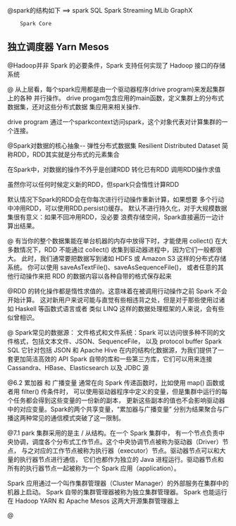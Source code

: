 @spark的结构如下 ==>
spark SQL   Spark Streaming  MLib   GraphX

        Spark Core
独立调度器   Yarn        Mesos
----------------------------

@Hadoop并非 Spark 的必要条件，Spark 支持任何实现了 Hadoop 接口的存储系统

@
从上层看，每个spark应用都是由一个驱动器程序(drive program)来发起集群上的各种
并行操作。
drive progam包含应用的main函数，定义集群上的分布式数据集，还对这些分布式数据
集应用来相关操作.

drive program 通过一个sparkcontext访问spark，这个对象代表对计算集群的一个连接。


@Spark对数据的核心抽象-- 弹性分布式数据集
Resilient Distributed Dataset 简称RDD，RDD其实就是分布式的元素集合

在Spark中，对数据的操作不外乎是创建RDD 转化已有RDD 调用RDD操作求值

虽然你可以任何时候定义新的RDD，但spark只会惰性计算RDD

默认情况下Spark的RDD会在你每次进行行动操作重新计算，如果想要
多个行动中冲用RDD，可以使用RDD.persist()缓存。
默认不进行持久化，对于大规模数据集很有意义：如果不回冲用RDD，没必要
浪费存储空间，Spark直接遍历一边计算出结果。

@ 有当你的整个数据集能在单台机器的内存中放得下时，才能使用 collect()
在大多数情况下，RDD 不能通过 collect() 收集到驱动器进程中，因为它们一般都很大。
此时，我们通常要把数据写到诸如 HDFS 或 Amazon S3 这样的分布式存储系统。
你可以使用 saveAsTextFile()、saveAsSequenceFile()，
或者任意的其他行动操作来把 RDD 的数据内容以各种自带的格式保存起来

@RDD 的转化操作都是惰性求值的。这意味着在被调用行动操作之前 Spark 不会开始计算。
这对新用户来说可能与直觉有些相违背之处，但是对于那些使用过诸如 Haskell 等函数式语言或者
类似 LINQ 这样的数据处理框架的人来说，会有些似曾相识。

@ Spark常见的数据源：
    文件格式和文件系统：Spark 可以访问很多种不同的文件格式，包括文本文件、JSON、SequenceFile，
以及 protocol buffer
    Spark SQL 它针对包括 JSON 和 Apache Hive 在内的结构化数据源，为我们提供了一套更加简洁高效的 API
    Spark 自带的库和一些第三方库，它们可以用来连接 Cassandra、HBase、Elasticsearch 以及 JDBC 源

@6.2 累加器 和 广播变量
通常在向 Spark 传递函数时，比如使用 map() 函数或者用 filter() 传条件时，
可以使用驱动器程序中定义的变量，但是集群中运行的每个任务都会得到这些变量的一份新的副本，
更新这些副本的值也不会影响驱动器中的对应变量。Spark的两个共享变量，“累加器与广播变量”
分别为结果聚合与广播这两种常见的通信模式突破了这一限制。

@7.1  park 集群采用的是主 / 从结构。在一个 Spark 集群中，
有一个节点负责中央协调，调度各个分布式工作节点。这个中央协调节点被称为驱动器（Driver）节点，
与之对应的工作节点被称为执行器（executor）节点。驱动器节点可以和大量的执行器节点进行通信，
它们也都作为独立的 Java 进程运行。驱动器节点和所有的执行器节点一起被称为一个 Spark 应用（application）。

Spark 应用通过一个叫作集群管理器（Cluster Manager）的外部服务在集群中的机器上启动。
Spark 自带的集群管理器被称为独立集群管理器。
Spark 也能运行在 Hadoop YARN 和 Apache Mesos 这两大开源集群管理器上


@






































